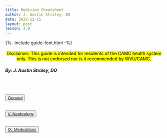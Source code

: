 ```yaml
---
title: Medicine Cheatsheet
author: J. Austin Straley, DO
date: 2022-11-15
layout: post
lesson: 2.0
---
```


<html>
<head>
{%- include guide-font.html -%}
</head>
<body>
  <div>
    <br>
    <center><mark>
      Disclaimer: This guide is intended for residents of the CAMC health system only. This is not endorsed nor is it recommended by WVU/CAMC.
      </mark></center>
    <h5>
      By: J. Austin Straley, DO
      </h5>
    <br>
    </div>
<div class="accordion" id="accordionPanelsStayOpenExample">
    <div class="accordion-item">
        <h2 class="accordion-header" id="panelsStayOpen-headingOne">
            <button class="accordion-button collapsed" type="button" data-bs-toggle="collapse" data-bs-target="#panelsStayOpen-collapseOne" aria-expanded="false" aria-controls="panelsStayOpen-collapseOne">
                <a href="/feed/mcspages/0.0-general">General</a>
                </button>
            </h2>
        <div id="panelsStayOpen-collapseOne" class="accordion-collapse collapse" aria-labelledby="panelsStayOpen-headingOne">
            </div>
    </div>
    <div class="accordion-item">
        <h2 class="accordion-header" id="panelsStayOpen-headingTwo">
            <button class="accordion-button collapsed" type="button" data-bs-toggle="collapse" data-bs-target="#panelsStayOpen-collapseTwo" aria-expanded="false" aria-controls="panelsStayOpen-collapseTwo">
                <a href="/feed/mcspages/2.5-num-toc">V. Nephrology</a>
                </button>
            </h2>
        <div id="panelsStayOpen-collapseTwo" class="accordion-collapse collapse" aria-labelledby="panelsStayOpen-headingTwo">
            </div>
        </div>
    <div class="accordion-item">
        <h2 class="accordion-header" id="panelsStayOpen-headingTwo">
            <button class="accordion-button collapsed" type="button" data-bs-toggle="collapse" data-bs-target="#panelsStayOpen-collapseTwo" aria-expanded="false" aria-controls="panelsStayOpen-collapseTwo">
                <a href="/feed/mcspages/2.9-num-toc">IX. Medications</a>
                </button>
            </h2>
        <div id="panelsStayOpen-collapseTwo" class="accordion-collapse collapse" aria-labelledby="panelsStayOpen-headingTwo">
            </div>
        </div>
    </div>